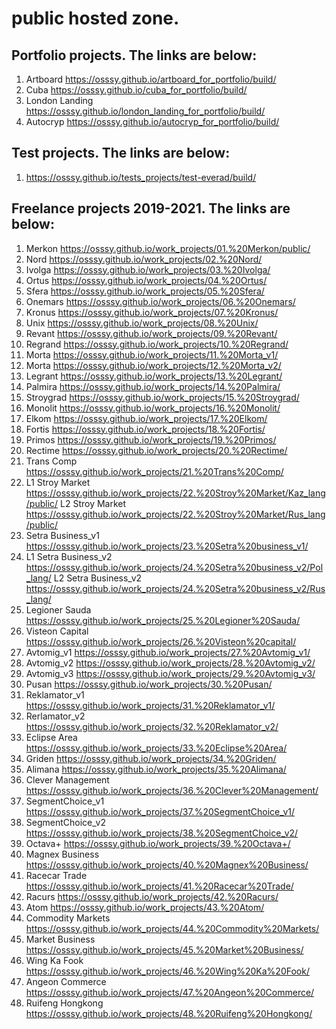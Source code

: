 # public hosted zone.

## Portfolio projects. The links are below: 
1. Artboard https://osssy.github.io/artboard_for_portfolio/build/
2. Cuba https://osssy.github.io/cuba_for_portfolio/build/
3. London Landing https://osssy.github.io/london_landing_for_portfolio/build/
4. Autocryp https://osssy.github.io/autocryp_for_portfolio/build/

## Test projects. The links are below: 
1. https://osssy.github.io/tests_projects/test-everad/build/

## Freelance projects 2019-2021. The links are below:
01. Merkon https://osssy.github.io/work_projects/01.%20Merkon/public/
02. Nord https://osssy.github.io/work_projects/02.%20Nord/
03. Ivolga https://osssy.github.io/work_projects/03.%20Ivolga/
04. Ortus https://osssy.github.io/work_projects/04.%20Ortus/
05. Sfera https://osssy.github.io/work_projects/05.%20Sfera/
06. Onemars https://osssy.github.io/work_projects/06.%20Onemars/
07. Kronus https://osssy.github.io/work_projects/07.%20Kronus/
08. Unix https://osssy.github.io/work_projects/08.%20Unix/
09. Revant https://osssy.github.io/work_projects/09.%20Revant/
10. Regrand https://osssy.github.io/work_projects/10.%20Regrand/
11. Morta https://osssy.github.io/work_projects/11.%20Morta_v1/
12. Morta https://osssy.github.io/work_projects/12.%20Morta_v2/
13. Legrant https://osssy.github.io/work_projects/13.%20Legrant/
14. Palmira https://osssy.github.io/work_projects/14.%20Palmira/
15. Stroygrad https://osssy.github.io/work_projects/15.%20Stroygrad/
16. Monolit https://osssy.github.io/work_projects/16.%20Monolit/
17. Elkom https://osssy.github.io/work_projects/17.%20Elkom/
18. Fortis https://osssy.github.io/work_projects/18.%20Fortis/
19. Primos https://osssy.github.io/work_projects/19.%20Primos/
20. Rectime https://osssy.github.io/work_projects/20.%20Rectime/
21. Trans Comp https://osssy.github.io/work_projects/21.%20Trans%20Comp/
22. L1 Stroy Market https://osssy.github.io/work_projects/22.%20Stroy%20Market/Kaz_lang/public/
 	L2 Stroy Market https://osssy.github.io/work_projects/22.%20Stroy%20Market/Rus_lang/public/
23. Setra Business_v1 https://osssy.github.io/work_projects/23.%20Setra%20business_v1/
24. L1 Setra Business_v2 https://osssy.github.io/work_projects/24.%20Setra%20business_v2/Pol_lang/
	L2 Setra Business_v2 https://osssy.github.io/work_projects/24.%20Setra%20business_v2/Rus_lang/
25. Legioner Sauda https://osssy.github.io/work_projects/25.%20Legioner%20Sauda/
26. Visteon Capital https://osssy.github.io/work_projects/26.%20Visteon%20capital/
27. Avtomig_v1 https://osssy.github.io/work_projects/27.%20Avtomig_v1/
28. Avtomig_v2 https://osssy.github.io/work_projects/28.%20Avtomig_v2/
29. Avtomig_v3 https://osssy.github.io/work_projects/29.%20Avtomig_v3/
30. Pusan https://osssy.github.io/work_projects/30.%20Pusan/
31. Reklamator_v1 https://osssy.github.io/work_projects/31.%20Reklamator_v1/
32. Rerlamator_v2 https://osssy.github.io/work_projects/32.%20Reklamator_v2/
33. Eclipse Area https://osssy.github.io/work_projects/33.%20Eclipse%20Area/
34. Griden https://osssy.github.io/work_projects/34.%20Griden/
35. Alimana https://osssy.github.io/work_projects/35.%20Alimana/
36. Clever Management https://osssy.github.io/work_projects/36.%20Clever%20Management/
37. SegmentChoice_v1 https://osssy.github.io/work_projects/37.%20SegmentChoice_v1/
38. SegmentChoice_v2 https://osssy.github.io/work_projects/38.%20SegmentChoice_v2/
39. Octava+ https://osssy.github.io/work_projects/39.%20Octava+/
40. Magnex Business https://osssy.github.io/work_projects/40.%20Magnex%20Business/
41. Racecar Trade https://osssy.github.io/work_projects/41.%20Racecar%20Trade/
42. Racurs https://osssy.github.io/work_projects/42.%20Racurs/
43. Atom https://osssy.github.io/work_projects/43.%20Atom/
44. Commodity Markets https://osssy.github.io/work_projects/44.%20Commodity%20Markets/
45. Market Business https://osssy.github.io/work_projects/45.%20Market%20Business/
46. Wing Ka Fook https://osssy.github.io/work_projects/46.%20Wing%20Ka%20Fook/
47. Angeon Commerce https://osssy.github.io/work_projects/47.%20Angeon%20Commerce/
48. Ruifeng Hongkong https://osssy.github.io/work_projects/48.%20Ruifeng%20Hongkong/